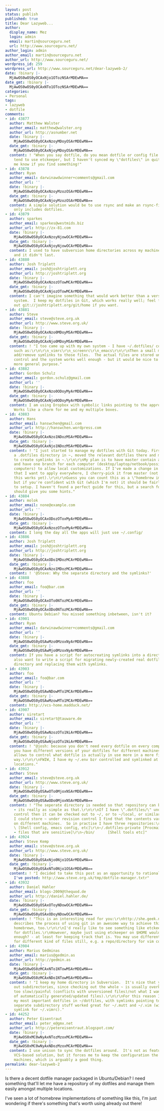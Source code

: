 ```yaml
---
layout: post
status: publish
published: true
title: Dear Lazyweb...
author:
  display_name: Mez
  login: admin
  email: martin@sourceguru.net
  url: http://www.sourceguru.net/
author_login: admin
author_email: martin@sourceguru.net
author_url: http://www.sourceguru.net/
wordpress_id: 259
wordpress_url: http://www.sourceguru.net/dear-lazyweb-2/
date: !binary |-
  MjAwOS0wOS0yOCAxNjo1OTozNSArMDEwMA==
date_gmt: !binary |-
  MjAwOS0wOS0yOCAxNTo1OTozNSArMDEwMA==
categories:
- Personal
tags:
- lazyweb
- dotfile
comments:
- id: 43877
  author: Matthew Walster
  author_email: matthew@walster.org
  author_url: http://asnumber.net
  date: !binary |-
    MjAwOS0wOS0yOCAxNzoyMDoyOSArMDEwMA==
  date_gmt: !binary |-
    MjAwOS0wOS0yOCAxNjoyMDoyOSArMDEwMA==
  content: ! "When you say dotfile, do you mean dotfile or config file in etc?\r\n\r\nI
    tend to use etckeeper, but I haven't synced my \"dotfiles\" in quite a while :S\r\n\r\nLet
    me know if you find something!"
- id: 43878
  author: Ryan
  author_email: darwinawdwinner+comments@gmail.com
  author_url: ''
  date: !binary |-
    MjAwOS0wOS0yOCAxNzoyMzozOSArMDEwMA==
  date_gmt: !binary |-
    MjAwOS0wOS0yOCAxNjoyMzozOSArMDEwMA==
  content: A simple solution would be to use rsync and make an rsync-filter file that
    only includes dotfiles.
- id: 43879
  author: sparkes
  author_email: sparkes@westmids.biz
  author_url: http://zx-81.com
  date: !binary |-
    MjAwOS0wOS0yOCAxNzoyNjowOCArMDEwMA==
  date_gmt: !binary |-
    MjAwOS0wOS0yOCAxNjoyNjowOCArMDEwMA==
  content: I used to have subversion home directories across my machines, overkill
    and it didn't last.
- id: 43880
  author: Josh Triplett
  author_email: josh@joshtriplett.org
  author_url: http://joshtriplett.org
  date: !binary |-
    MjAwOS0wOS0yOCAxNzozOTowMCArMDEwMA==
  date_gmt: !binary |-
    MjAwOS0wOS0yOCAxNjozOTowMCArMDEwMA==
  content: I can't imagine something that would work better than a version control
    system.  I keep my dotfiles in Git, which works really well; feel free to check
    out git://joshtriplett.org/git/home if you want.
- id: 43881
  author: Steve
  author_email: steve@steve.org.uk
  author_url: http://www.steve.org.uk/
  date: !binary |-
    MjAwOS0wOS0yOCAxNzo0MDoyMSArMDEwMA==
  date_gmt: !binary |-
    MjAwOS0wOS0yOCAxNjo0MDoyMSArMDEwMA==
  content: ! "I too came up with my own system - I have ~/.dotfiles/ containing files
    such as:\r\n\r\n_vimrc\r\n_screenrc\r\n_emacs\r\n\r\nThen a small makefile to
    add/remove symlinks to those files.  The actual files are stored under revision
    control and the system works well enough - but it would be nice to have something
    more general purpose."
- id: 43882
  author: Gordon Schulz
  author_email: gordon.schulz@gmail.com
  author_url: ''
  date: !binary |-
    MjAwOS0wOS0yOCAxNzo0ODoyMyArMDEwMA==
  date_gmt: !binary |-
    MjAwOS0wOS0yOCAxNjo0ODoyMyArMDEwMA==
  content: I am using Dropbox with symbolic links pointing to the appropriate dotfiles.
    Works like a charm for me and my multiple boxes.
- id: 43883
  author: Hans
  author_email: hanswchen@gmail.com
  author_url: http://hanswchen.wordpress.com
  date: !binary |-
    MjAwOS0wOS0yOCAxNzo1NDozMSArMDEwMA==
  date_gmt: !binary |-
    MjAwOS0wOS0yOCAxNjo1NDozMSArMDEwMA==
  content: ! "I just started to manage my dotfiles with Git today. First I created
    a .dotfiles directory in ~, moved the relevant dotfiles there and made a script
    to create symlinks in ~.\r\n\r\nMy plan is to have master contain all common settings,
    and have one branch for each computer (desktop/laptop/netbook/possibly university
    computers) to allow local customizations. If I've made a change in a local branch
    that I want to apply everywhere, I cherry-pick it from master (not sure how good
    this works yet).\r\n\r\nGuess you can count this as a \"homebrew implementation\",
    but if you're confident with Git (which I'm not) it should be fairly straight-forward
    to setup. I haven't found a perfect guide for this, but a search for \"git dotfiles\"
    should give you some hints."
- id: 43884
  author: molok
  author_email: none@example.com
  author_url: ''
  date: !binary |-
    MjAwOS0wOS0yOCAxODozOToxMyArMDEwMA==
  date_gmt: !binary |-
    MjAwOS0wOS0yOCAxNzozOToxMyArMDEwMA==
  content: I long the day all the apps will just use ~/.config/
- id: 43886
  author: Josh Triplett
  author_email: josh@joshtriplett.org
  author_url: http://joshtriplett.org
  date: !binary |-
    MjAwOS0wOS0yOCAxODo1MDozMCArMDEwMA==
  date_gmt: !binary |-
    MjAwOS0wOS0yOCAxNzo1MDozMCArMDEwMA==
  content: ! '@Steve: Why the separate directory and the symlinks?'
- id: 43888
  author: foo
  author_email: foo@bar.com
  author_url: ''
  date: !binary |-
    MjAwOS0wOS0yOCAxOTo0NTozMCArMDEwMA==
  date_gmt: !binary |-
    MjAwOS0wOS0yOCAxODo0NTozMCArMDEwMA==
  content: Ubuntu Debian? You missed something inbetween, isn't it?
- id: 43901
  author: Ryan
  author_email: darwinawdwinner+comments@gmail.com
  author_url: ''
  date: !binary |-
    MjAwOS0wOS0yOSAwMzo0MzoxNyArMDEwMA==
  date_gmt: !binary |-
    MjAwOS0wOS0yOSAwMjo0MzoxNyArMDEwMA==
  content: If you have a script for autocreating symlinks into a directory, you might
    also want to write a script for migrating newly-created real dotfiles into the
    directory and replacing them with symlinks.
- id: 43903
  author: foo
  author_email: foo@bar.com
  author_url: ''
  date: !binary |-
    MjAwOS0wOS0yOSAwNDowMTo1MCArMDEwMA==
  date_gmt: !binary |-
    MjAwOS0wOS0yOSAwMzowMTo1MCArMDEwMA==
  content: http://vcs-home.madduck.net/
- id: 43907
  author: siretart
  author_email: siretart@tauware.de
  author_url: ''
  date: !binary |-
    MjAwOS0wOS0yOSAwNzozOTo1NiArMDEwMA==
  date_gmt: !binary |-
    MjAwOS0wOS0yOSAwNjozOTo1NiArMDEwMA==
  content: ! "@josh: because you don't need every dotfile on every computer. sometimes,
    you have different versions of your dotfiles for different machines. The indirection
    allows to control what dotfile is actually in use more in a more fine-granular
    way.\r\n\r\nFWIW, I have my ~/.env bzr controlled and symlinked at the actual
    locations."
- id: 43912
  author: Steve
  author_email: steve@steve.org.uk
  author_url: http://www.steve.org.uk/
  date: !binary |-
    MjAwOS0wOS0yOSAwOTo0MjoxNSArMDEwMA==
  date_gmt: !binary |-
    MjAwOS0wOS0yOSAwODo0MjoxNSArMDEwMA==
  content: ! "The seperate directory is needed so that repository can be checked out
    - its really as simple as that.\r\n\r\nIf I have \".dotfiles/\" under revision
    control then it can be checked out to ~/, or to ~/local, or similar.\r\n\r\nWhile
    I could store ~ under revision control I find that the contents vary too much
    on different machines.  So in practise I have three repositories:\r\n\r\n~/.dotfiles
    \ [Shell config, emacs config, etc]\r\n~/.dotfiles-private [Procmail + Mutt config
    - files that are sensitive]\r\n~/bin/      [Shell tools etc]"
- id: 43924
  author: Steve Kemp
  author_email: steve@steve.org.uk
  author_url: http://www.steve.org.uk/
  date: !binary |-
    MjAwOS0wOS0yOSAxNjo0Njo1OSArMDEwMA==
  date_gmt: !binary |-
    MjAwOS0wOS0yOSAxNTo0Njo1OSArMDEwMA==
  content: ! "I decided to take this post as an opportunity to rationalise my setup.\r\n\r\nSo
    I've posted: http://www.steve.org.uk/tmp/dotfile-manager.txtr"
- id: 43932
  author: Daniel Hahler
  author_email: blogs-2009@thequod.de
  author_url: http://daniel.hahler.de/
  date: !binary |-
    MjAwOS0wOS0yOSAxOToyNDowOCArMDEwMA==
  date_gmt: !binary |-
    MjAwOS0wOS0yOSAxODoyNDowOCArMDEwMA==
  content: ! "This is an interesting read for you:\r\nhttp://she.geek.nz/archives/546-migrating-my-homedirectory-from-one-repo-to-many.html\r\n\r\nIt
    describes the process of using git in an awesome way to achieve this, but is really
    homebrewn, too.\r\n\r\nI'd really like to see something like etckeeper especially
    for dotfiles.\r\nHowever, maybe just using etckeeper on $HOME would work good
    enough? - at least for keeping track that is. You may use different repositories
    for different kind of files still, e.g. a repo/directory for vim config."
- id: 43984
  author: Marius Gedminas
  author_email: marius@gedmin.as
  author_url: http://gedmin.as
  date: !binary |-
    MjAwOS0wOS0zMCAxNTo1NTowMSArMDEwMA==
  date_gmt: !binary |-
    MjAwOS0wOS0zMCAxNDo1NTowMSArMDEwMA==
  content: ! "I keep my home directory in Subversion.  It's nice that you can check
    out subdirectories, since checking out the whole ~ is usually overkill (too big,
    too slow)/painful (conflicts with unversioned files)/not what I want anyway (*lots*
    of automatically generated/updated files).\r\n\r\nFor this reason I also keep
    my most important dotfiles in ~/dotfiles, with symlinks pointing to them.  This
    separate subdirectory stuff worked great for ~/.mutt and ~/.vim (with an extra
    symlink for ~/.vimrc)."
- id: 44252
  author: Peter Eisentraut
  author_email: peter_e@gmx.net
  author_url: http://petereisentraut.blogspot.com/
  date: !binary |-
    MjAwOS0xMC0wNyAxNTozMzoxMCArMDEwMA==
  date_gmt: !binary |-
    MjAwOS0xMC0wNyAxNDozMzoxMCArMDEwMA==
  content: I use unison to sync the dotfiles around.  It's not as featureful as a
    VCS-based solution, but it forces me to keep the configuration the same on all
    machines, which is arguably a good thing.
permalink: dear-lazyweb-2
---
```

<p>Is there a decent dotfile manager packaged in Ubuntu/Debian? I need something that'll let me have a repository of my dotfiles and manage them easily amongst multiple locations.</p>
<p>I've seen a lot of homebrew implementations of something like this, I'm just wondering if there's something that's worth using already out there!</p>
